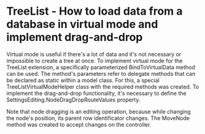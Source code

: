 # TreeList - How to load data from a database in virtual mode and implement drag-and-drop


<p>Virtual mode is useful if there's a lot of data and it's not necessary or impossible to create a tree at once. To implement virtual mode for the TreeList extension, a specifically parameterized BindToVirtualData method can be used. The method's parameters refer to delegate methods that can be declared as static within a model class. For this, a special TreeListVirtualModeHelper class with the required methods was created. To implement the drag-and-drop functionality, it's necessary to define the SettingsEditing.NodeDragDropRouteValues property. </p><p>Note that node dragging is an editing operation, because while changing the node's position, its parent row identificator changes. The MoveNode method was created to accept changes on the controller.</p>

<br/>


